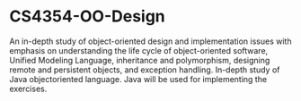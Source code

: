 # CS4354-OO-Design

An in-depth study of object-oriented design and implementation issues
with emphasis on understanding the life cycle of object-oriented software,
Unified Modeling Language, inheritance and polymorphism, designing remote
and persistent objects, and exception handling. In-depth study of Java objectoriented
language. Java will be used for implementing the exercises.
